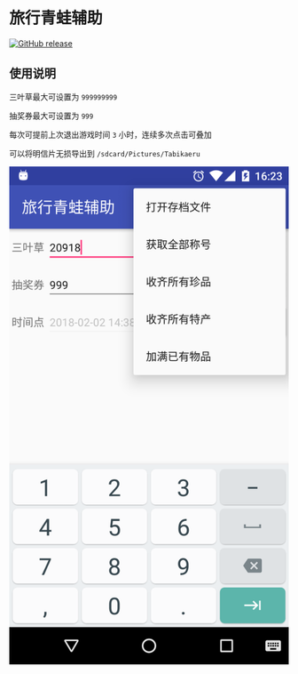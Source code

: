 旅行青蛙辅助
===

[![GitHub release](https://img.shields.io/github/release/aa65535/TabikaeruArchiveModifier.svg)](https://github.com/aa65535/TabikaeruArchiveModifier/releases/latest)

使用说明
---

三叶草最大可设置为 `999999999`

抽奖券最大可设置为 `999`

每次可提前上次退出游戏时间 `3` 小时，连续多次点击可叠加

可以将明信片无损导出到 `/sdcard/Pictures/Tabikaeru`

![](./screenshot/device-2018-02-02-162323.png)
